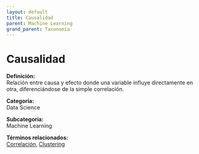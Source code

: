 ```yaml
---
layout: default
title: Causalidad
parent: Machine Learning
grand_parent: Taxonomía
---
```


# Causalidad

**Definición:**  
Relación entre causa y efecto donde una variable influye directamente en otra, diferenciándose de la simple correlación.

**Categoría:**  
Data Science

**Subcategoría:**  
Machine Learning

**Términos relacionados:**  
[Correlación](https://maleniski.github.io/diccionario-angl-tec-mx/docs/taxonomia/data-science/machine-learning/correlacin.html), [Clustering](https://maleniski.github.io/diccionario-angl-tec-mx/docs/taxonomia/data-science/machine-learning/clustering.html)
